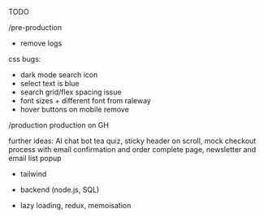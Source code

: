TODO

/pre-production
- remove logs

css bugs:
- dark mode search icon
- select text is blue
- search grid/flex spacing issue
- font sizes + different font from raleway
- hover buttons on mobile remove

/production
production on GH

further ideas:
AI chat bot tea quiz, sticky header on scroll, mock checkout process with email confirmation and order complete page, newsletter and email list popup

- tailwind
- backend (node.js, SQL)

- lazy loading, redux, memoisation